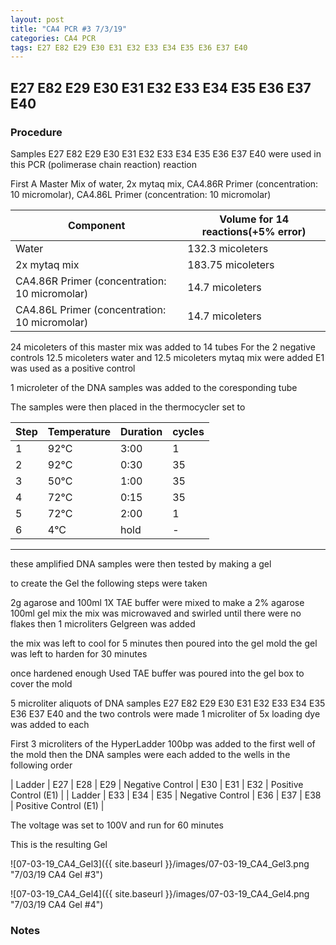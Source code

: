 ```yaml
---
layout: post
title: "CA4 PCR #3 7/3/19"
categories: CA4 PCR
tags: E27 E82 E29 E30 E31 E32 E33 E34 E35 E36 E37 E40 
---
```


##  E27 E82 E29 E30 E31 E32 E33 E34 E35 E36 E37 E40

### Procedure

Samples E27 E82 E29 E30 E31 E32 E33 E34 E35 E36 E37 E40 were used in this PCR (polimerase chain reaction) reaction 

First A Master Mix of water, 2x mytaq mix, CA4.86R Primer (concentration: 10 micromolar), CA4.86L Primer (concentration: 10 micromolar)


|Component| Volume for 14 reactions(+5% error)|
|---------|---------------------------|
|Water| 132.3 micoleters|
|2x mytaq mix| 183.75 micoleters|
|CA4.86R Primer (concentration: 10 micromolar)| 14.7 micoleters|
|CA4.86L Primer (concentration: 10 micromolar)| 14.7 micoleters|

24 micoleters of this master mix was added to 14 tubes 
For the 2 negative controls 12.5 micoleters water and 12.5 micoleters mytaq mix were added
E1 was used as a positive control

1 microleter of the DNA samples was added to the coresponding tube

The samples were then placed in the thermocycler set to 

|Step|Temperature|Duration|cycles|
|----|-------|--------|-------|
|1|92°C|3:00|1|
|2|92°C|0:30|35|
|3|50°C|1:00|35|
|4|72°C|0:15|35|
|5|72°C|2:00|1|
|6|4°C|hold|-|

___________

these amplified DNA samples were then tested by making a gel

to create the Gel the following steps were taken 

2g agarose and 100ml 1X TAE buffer were mixed to make a 2% agarose 100ml gel mix 
the mix was microwaved and swirled until there were no flakes 
then 1 microliters Gelgreen was added

the mix was left to cool for 5 minutes then poured into the gel mold
the gel was left to harden for 30 minutes 

once hardened enough Used TAE buffer was poured into the gel box to cover the mold

5 microliter aliquots of DNA samples  E27 E82 E29 E30 E31 E32 E33 E34 E35 E36 E37 E40 and the two controls were made 
1 microliter of 5x loading dye was added to each

First 3 microliters of the HyperLadder 100bp was added to the first well of the mold 
then the DNA samples were each added to the wells in the following order 

| Ladder | E27 | E28 | E29 | Negative Control | E30 | E31 | E32 | Positive Control (E1) |
| Ladder | E33 | E34 | E35 | Negative Control | E36 | E37 | E38 | Positive Control (E1) |

The voltage was set to 100V and run for 60 minutes


This is the resulting Gel

![07-03-19_CA4_Gel3]({{ site.baseurl }}/images/07-03-19_CA4_Gel3.png "7/03/19 CA4 Gel #3")

![07-03-19_CA4_Gel4]({{ site.baseurl }}/images/07-03-19_CA4_Gel4.png "7/03/19 CA4 Gel #4")


### Notes

